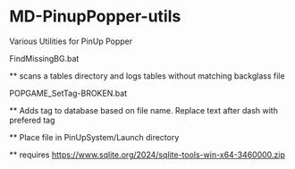 # MD-PinupPopper-utils
Various Utilities for PinUp Popper


FindMissingBG.bat

** scans a tables directory and logs tables without matching backglass file

POPGAME_SetTag-BROKEN.bat

** Adds tag to database based on file name. Replace text after dash with prefered tag

** Place file in PinUpSystem/Launch directory

** requires https://www.sqlite.org/2024/sqlite-tools-win-x64-3460000.zip
